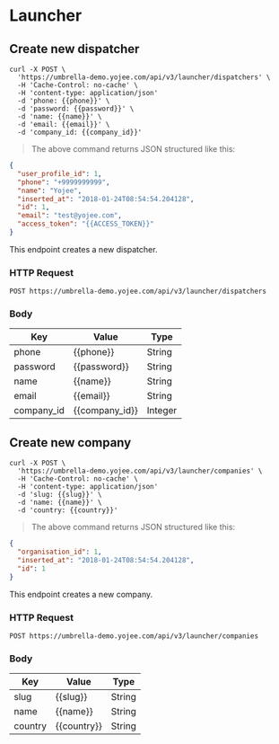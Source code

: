# Launcher

## Create new dispatcher

```shell
curl -X POST \
  'https://umbrella-demo.yojee.com/api/v3/launcher/dispatchers' \
  -H 'Cache-Control: no-cache' \
  -H 'content-type: application/json'
  -d 'phone: {{phone}}' \
  -d 'password: {{password}}' \
  -d 'name: {{name}}' \
  -d 'email: {{email}}' \
  -d 'company_id: {{company_id}}'
```

> The above command returns JSON structured like this:

```json
{
  "user_profile_id": 1,
  "phone": "+9999999999",
  "name": "Yojee",
  "inserted_at": "2018-01-24T08:54:54.204128",
  "id": 1,
  "email": "test@yojee.com",
  "access_token": "{{ACCESS_TOKEN}}"
}
```

This endpoint creates a new dispatcher.

### HTTP Request

`POST https://umbrella-demo.yojee.com/api/v3/launcher/dispatchers`

### Body

Key | Value | Type
--------- | ------- | -------
phone	| {{phone}} | String
password | {{password}} | String
name | {{name}} | String
email	| {{email}} | String
company_id	| {{company_id}} | Integer

## Create new company

```shell
curl -X POST \
  'https://umbrella-demo.yojee.com/api/v3/launcher/companies' \
  -H 'Cache-Control: no-cache' \
  -H 'content-type: application/json'
  -d 'slug: {{slug}}' \
  -d 'name: {{name}}' \
  -d 'country: {{country}}'
```

> The above command returns JSON structured like this:

```json
{
  "organisation_id": 1,
  "inserted_at": "2018-01-24T08:54:54.204128",
  "id": 1
}
```

This endpoint creates a new company.

### HTTP Request

`POST https://umbrella-demo.yojee.com/api/v3/launcher/companies`

### Body

Key | Value | Type
--------- | ------- | -------
slug	| {{slug}} | String
name	| {{name}} | String
country	| {{country}} | String
